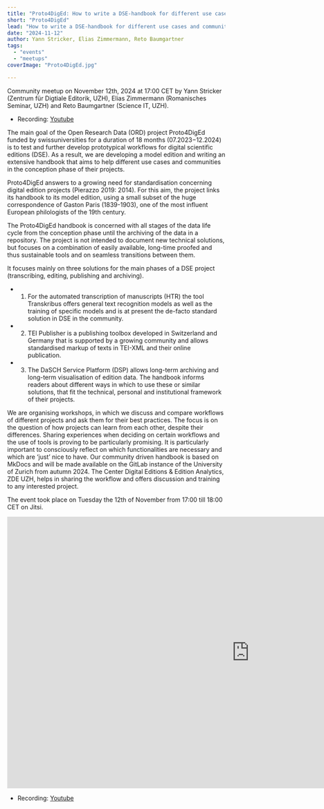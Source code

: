 ```yaml
---
title: "Proto4DigEd: How to write a DSE-handbook for different use cases and communities?"
short: "Proto4DigEd"
lead: "How to write a DSE-handbook for different use cases and communities?"
date: "2024-11-12"
author: Yann Stricker, Elias Zimmermann, Reto Baumgartner
tags:
  - "events"
  - "meetups"
coverImage: "Proto4DigEd.jpg"

---
```


Community meetup on November 12th, 2024 at 17:00 CET by Yann Stricker (Zentrum für Digtiale Editorik, UZH), Elias Zimmermann (Romanisches Seminar, UZH) and Reto Baumgartner (Science IT, UZH). 

- Recording: [Youtube](https://www.youtube.com/watch?v=--_RAW9SbY8)

The main goal of the Open Research Data (ORD) project Proto4DigEd funded by swissuniversities for a duration of 18 months (07.2023−12.2024) is to test and further develop prototypical workflows for digital scientific editions (DSE). As a result, we are developing a model edition and writing an extensive handbook that aims to help different use cases and communities in the conception phase of their projects.

Proto4DigEd answers to a growing need for standardisation concerning digital edition projects (Pierazzo 2019: 2014). For this aim, the project links its handbook to its model edition, using a small subset of the huge correspondence of Gaston Paris (1839-1903), one of the most influent European philologists of the 19th century.

The Proto4DigEd handbook is concerned with all stages of the data life cycle from the conception phase until the archiving of the data in a repository. The project is not intended to document new technical solutions, but focuses on a combination of easily available, long-time proofed and thus sustainable tools and on seamless transitions between them.

It focuses mainly on three solutions for the main phases of a DSE project (transcribing, editing, publishing and archiving).

* 1. For the automated transcription of manuscripts (HTR) the tool Transkribus offers general text recognition models as well as the training of specific models and is at present the de-facto standard solution in DSE in the community. 
* 2. TEI Publisher is a publishing toolbox developed in Switzerland and Germany that is supported by a growing community and allows standardised markup of texts in TEI-XML and their online publication. 
* 3. The DaSCH Service Platform (DSP) allows long-term archiving and long-term visualisation of edition data. The handbook informs readers about different ways in which to use these or similar solutions, that fit the technical, personal and institutional framework of their projects.

We are organising workshops, in which we discuss and compare workflows of different projects and ask them for their best practices. The focus is on the question of how projects can learn from each other, despite their differences. Sharing experiences when deciding on certain workflows and the use of tools is proving to be particularly promising. It is particularly important to consciously reflect on which functionalities are necessary and which are ‘just’ nice to have.
Our community driven handbook is based on MkDocs and will be made available on the GitLab instance of the University of Zurich from autumn 2024. The Center Digital Editions & Edition Analytics, ZDE UZH, helps in sharing the workflow and offers discussion and training to any interested project.

The event took place on Tuesday the 12th of November from 17:00 till 18:00 CET on Jitsi.


<iframe width="1117" height="628" src="https://www.youtube.com/embed/9q01a2e7EnQ" title="Proto4DigEd: How to write a DSE-handbook for different use cases and communities?" frameborder="0" allow="accelerometer; autoplay; clipboard-write; encrypted-media; gyroscope; picture-in-picture; web-share" referrerpolicy="strict-origin-when-cross-origin" allowfullscreen></iframe>

- Recording: [Youtube](https://www.youtube.com/watch?v=--_RAW9SbY8)